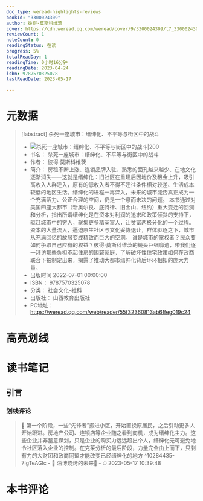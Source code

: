 ```yaml
---
doc_type: weread-highlights-reviews
bookId: "3300024309"
author: 彼得·莫斯科维茨
cover: https://cdn.weread.qq.com/weread/cover/9/3300024309/t7_3300024309.jpg
reviewCount: 1
noteCount: 0
readingStatus: 在读
progress: 5%
totalReadDay: 1
readingTime: 0小时16分钟
readingDate: 2023-04-24
isbn: 9787570325078
lastReadDate: 2023-05-17

---
```

# 元数据
> [!abstract] 杀死一座城市：缙绅化、不平等与街区中的战斗
> - ![ 杀死一座城市：缙绅化、不平等与街区中的战斗|200](https://cdn.weread.qq.com/weread/cover/9/3300024309/t7_3300024309.jpg)
> - 书名： 杀死一座城市：缙绅化、不平等与街区中的战斗
> - 作者： 彼得·莫斯科维茨
> - 简介： 房租不断上涨、连锁品牌入驻、熟悉的面孔越来越少、在地文化逐渐消失——这就是缙绅化：旧社区在重建后因地价及租金上升，吸引高收入人群迁入，原有的低收入者不得不迁往条件相对较差、生活成本较低的地区生活。缙绅化的进程一再深入，未来的城市能否真正成为一个充满活力、公正合理的空间，仍是一个悬而未决的问题。
本书通过对美国四座大都市（新奥尔良、底特律、旧金山、纽约）重大变迁的回溯和分析，指出所谓缙绅化是在资本对利润的追求和政策倾斜的支持下，驱赶城市中的穷人，聚集更多精英富人，让贫富两极分化的一个过程。资本的大量流入，逼迫原生社区与文化妥协退让，群体驱逐之下，城市从充满回忆的故居变成精致而巨大的空洞。
谁是城市的掌权者？民众要如何争取自己应有的权益？彼得·莫斯科维茨的镜头巨细靡遗，带我们逐一拜访那些负担不起住房的困窘家庭，了解破坏性住宅政策如何在政商联合下被制定出来，揭露了推动大都市缙绅化背后环环相扣的庞大力量。
> - 出版时间 2022-07-01 00:00:00
> - ISBN： 9787570325078
> - 分类： 社会文化-社科
> - 出版社： 山西教育出版社
> - PC地址：https://weread.qq.com/web/reader/55f32360813ab6ffeg019c24

# 高亮划线

# 读书笔记

## 引言

### 划线评论
> 📌 第一个阶段，一些“先锋者”搬进小区，开始置换原居民，之后引动更多人开始跟进。房地产公司、连锁店等企业随之看到商机，成为缙绅化主力。这些企业并非蓄意谋划，只是企业的购买力远远超出个人，缙绅化无可避免地令社区落入企业的控制。在克莱分析的最后阶段，力量完全由上而下，只剩有力的大财团和政商同盟才能改变已经缙绅化的地方  ^10284435-7IgTeAGlc
    - 💭 淄博烧烤的未来🌚
    - ⏱ 2023-05-17 10:39:48
   
# 本书评论

